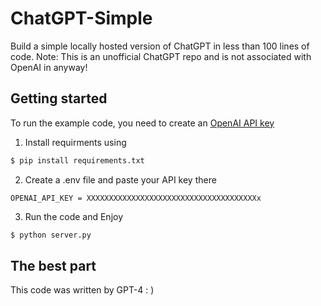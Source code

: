# ChatGPT-Simple

Build a simple locally hosted version of ChatGPT in less than 100 lines of code. Note: This is an unofficial ChatGPT repo and is not associated with OpenAI in anyway!

## Getting started

To run the example code, you need to create an [OpenAI API key](https://platform.openai.com/account/api-keys)

1. Install requirments using
```bash
$ pip install requirements.txt
```
2. Create a .env file and paste your API key there
```.env
OPENAI_API_KEY = XXXXXXXXXXXXXXXXXXXXXXXXXXXXXXXXXXXXXXx
```
3. Run the code and Enjoy
```bash
$ python server.py
```

## The best part

This code was written by GPT-4 : )
